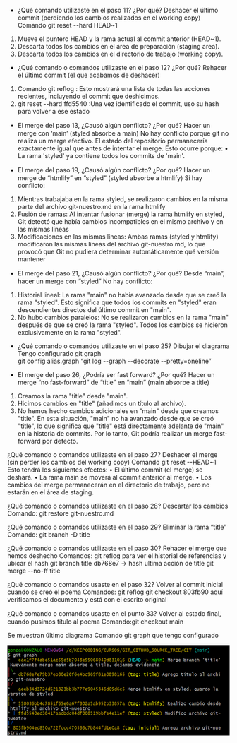 - ¿Qué comando utilizaste en el paso 11? ¿Por qué?
Deshacer el último commit (perdiendo los cambios realizados en el working copy)
Comando    git reset --hard HEAD~1
1.	Mueve el puntero HEAD y la rama actual al commit anterior (HEAD~1).
2.	Descarta todos los cambios en el área de preparación (staging area).
3.	Descarta todos los cambios en el directorio de trabajo (working copy).

- ¿Qué comando o comandos utilizaste en el paso 12? ¿Por qué?
Rehacer el último commit (el que acabamos de deshacer)
1.	Comando git reflog :  Esto mostrará una lista de todas las acciones recientes, incluyendo el commit que deshicimos.
2.	git reset --hard ffd5540 :Una vez identificado el commit, uso su hash para volver a ese estado

- El merge del paso 13, ¿Causó algún conﬂicto? ¿Por qué?
Hacer un merge con ‘main’ (styled absorbe a main)
No hay conflicto porque git no realiza un merge efectivo. El estado del repositorio permanecería exactamente igual que antes de intentar el merge.
Esto ocurre porque:
•	La rama 'styled' ya contiene todos los commits de 'main'.

- El merge del paso 19, ¿Causó algún conﬂicto? ¿Por qué?
Hacer un merge de “htmlify” en “styled” (styled absorbe a htmlify)
Si hay conflicto: 
1. Mientras trabajaba en la rama styled, se realizaron cambios en la misma parte del archivo git-nuestro.md en la rama htmlify
2. Fusión de ramas: Al intentar fusionar (merge) la rama htmlify en styled, Git detectó que había cambios incompatibles en el mismo archivo y en las mismas líneas
3. Modificaciones en las mismas líneas: Ambas ramas (styled y htmlify) modificaron las mismas líneas del archivo git-nuestro.md, lo que provocó que Git no pudiera determinar automáticamente qué versión mantener

- El merge del paso 21, ¿Causó algún conﬂicto? ¿Por qué?
Desde “main”, hacer un merge con “styled”
No hay conflicto:
1.	Historial lineal: La rama "main" no había avanzado desde que se creó la rama "styled". Esto significa que todos los commits en "styled" eran descendientes directos del último commit en "main".
2.	No hubo cambios paralelos: No se realizaron cambios en la rama "main" después de que se creó la rama "styled". Todos los cambios se hicieron exclusivamente en la rama "styled".

- ¿Qué comando o comandos utilizaste en el paso 25?
 Dibujar el diagrama
Tengo configurado  git graph  
git config alias.graph  “git log --graph --decorate --pretty=oneline”

- El merge del paso 26, ¿Podría ser fast forward? ¿Por qué?
Hacer un merge “no fast-forward” de “title” en “main” (main absorbe a title)
1.	Creamos la rama "title" desde "main".
2.	Hicimos cambios en "title" (añadimos un título al archivo).
3.	No hemos hecho cambios adicionales en "main" desde que creamos "title".
En esta situación, "main" no ha avanzado desde que se creó "title", lo que significa que "title" está directamente adelante de "main" en la historia de commits. Por lo tanto, Git podría realizar un merge fast-forward por defecto.

¿Qué comando o comandos utilizaste en el paso 27?
Deshacer el merge (sin perder los cambios del working copy)
Comando git reset --HEAD~1
Esto tendrá los siguientes efectos:
•	El último commit (el merge) se deshará.
•	La rama main se moverá al commit anterior al merge.
•	Los cambios del merge permanecerán en el directorio de trabajo, pero no estarán en el área de staging.

¿Qué comando o comandos utilizaste en el paso 28?
Descartar los cambios
Comando: git restore git-nuestro.md

¿Qué comando o comandos utilizaste en el paso 29?
 Eliminar la rama “title”
 Comando: git branch -D title

¿Qué comando o comandos utilizaste en el paso 30?
Rehacer el merge que hemos deshecho
Comandos:
git reflog para ver el historial de referencias y ubicar el hash
git branch title db768e7 -> hash ultima acción de title
git merge --no-ff title

¿Qué comando o comandos usaste en el paso 32?
Volver al commit inicial cuando se creó el poema
Comandos:
git reflog
git checkout 803fb90 
aquí verificamos el documento y está con el escrito original

¿Qué comando o comandos usaste en el punto 33?
Volver al estado ﬁnal, cuando pusimos título al poema
Comando:git checkout main


Se muestran último diagrama
Comando    git graph  que tengo configurado

![Imagen de Ejemplo](Imagen1.png)
